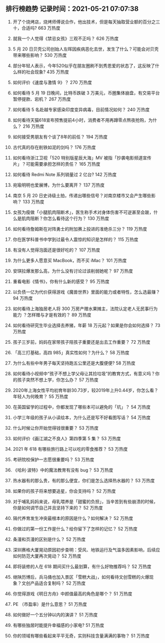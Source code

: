 
## 排行榜趋势 记录时间：2021-05-21 07:07:38
  
  1. 开了个烧烤店，烧烤师傅说合作，他出技术，但是每天抽取营业额的百分之三十，合适吗? 663 万热度
    
  2. 就我一个人觉得《禁忌女孩》三观不正吗？ 626 万热度
    
  3. 5 月 20 日贝壳公司创始人左晖因疾病恶化去世，发生了什么？可能会对贝壳带来哪些影响？ 530 万热度
    
  4. 部分年轻人表示，今年520似乎在朋友圈刷不到秀恩爱的状态了，这反映了什么样的社会现象? 435 万热度
    
  5. 如何评价《速度与激情 9》？ 270 万热度
    
  6. 如何看待 5 月 19 日晚间，比特币跌破 3 万美元，币圈集体崩盘，有交易平台暂停提款、宕机？ 267 万热度
    
  7. 如何看待 5 名赴越专家感染印度变异病毒，目前情况如何？ 240 万热度
    
  8. 如何看待天猫618宣布预售提前4小时，消费者不用再蹲零点熬夜抢购，为什么？ 216 万热度
    
  9. 如何接受男朋友有个谈了8年的前任？ 194 万热度
    
  10. 古代真的存在削铁如泥的剑吗？ 176 万热度
    
  11. 如何看待浙江卫视「520 特别版星辰大海」MV 被指「抄袭电影频道宣传片」？可能需要承担怎样的责任？ 165 万热度
    
  12. 如何看待 Redmi Note 系列销量过 2 亿台? 142 万热度
    
  13. 宛瑜明明也爱展博，为什么要离开？ 137 万热度
    
  14. 南京 5 月 20 日史诗级土拍，传递出哪些信号？对南京楼市又会产生哪些影响？ 133 万热度
    
  15. 女孩为瘦做「小腿肌肉阻断术」，医生称手术对身体伤害不可逆甚至会跛，什么是肌肉阻断？你怎么看待这个行为？ 130 万热度
    
  16. 如何看待詹姆斯在对阵勇士的附加赛上投进的准绝杀三分？ 119 万热度
    
  17. 你在医学科普书中学到过最令人震惊的知识是怎样的？ 115 万热度
    
  18. 有没有人觉得泡面还是很好吃的？ 107 万热度
    
  19. 为什么更多人愿意买 MacBook，而不买 iMac？ 101 万热度
    
  20. 安琪拉爆发那么高，为什么没有讨论过该削弱她呢？ 97 万热度
    
  21. 重看电影《情书》，你有什么新的感受？ 95 万热度
    
  22. 以负债一亿为代价获得游戏《魔兽世界》里面的能力或者特性，怎么选最赚？ 94 万热度
    
  23. 如何看待上海独居老人将 300 万房产赠水果摊主，法院认定老人无民事行为能力 ？怎样赠与才是有效的？ 89 万热度
    
  24. 如何看待研究生毕业选择去养猪，年薪 18 万元起？如果是你会如何选择？ 73 万热度
    
  25. 孩子三岁前，妈妈在家带孩子陪孩子重要还是出去工作重要？ 72 万热度
    
  26. 「高三打基础，高四 985」真实性如何？为什么？ 58 万热度
    
  27. 为什么有些中年男子每天坚持跑五公里还是大腹便便? 58 万热度
    
  28. 如何看待小视频中“孩子不想上学父母让其捡垃圾”的教育方式，有意义吗？你的孩子突然不想上学，你怎么办？ 57 万热度
    
  29. 2020年上海女性平均初育年龄30.73岁，较2019年上升0.44岁，你怎么看？年轻人为何晚育？ 55 万热度
    
  30. 在英国留学的过程中，你都发现了哪些本可以避免的「坑」？ 54 万热度
    
  31. 小学三年级的孩子从小读绘本，为什么还是写不好看图写话？ 54 万热度
    
  32. 什么时候让你开始觉得钱很重要？ 53 万热度
    
  33. 如何评价《画江湖之不良人》第四季第 5 集？ 53 万热度
    
  34. 2021 年 618 有哪些旅行路上可以吃的零食推荐？ 53 万热度
    
  35. 考研院校保护一志愿很重要吗？ 53 万热度
    
  36. 《哈利·波特》中的魔法教育有没有 bug？ 53 万热度
    
  37. 热水器有的那么贵，有的那么便宜，你们是怎么选择热水器的？ 53 万热度
    
  38. 如果你的孩子将来想要追星，你会支持吗？ 52 万热度
    
  39. 对于哺乳妈妈来说，母乳喂养是「甜蜜的负担」，当辛苦到有些崩溃的时候，你是如何调节自己并且坚持下来的？ 52 万热度
    
  40. 隔代养育发生冲突最根本的原因是什么？如何解决？ 52 万热度
    
  41. 你做过的第一份工作是什么？给你留下了怎样的记忆？ 52 万热度
    
  42. 条漫和页漫的区别是什么？ 52 万热度
    
  43. 深圳赛格大厦晃动原因初步查明：受风、地铁运行及气温多因素影响，后续应如何防范大厦再次晃动？ 52 万热度
    
  44. 即将装修的人在 618 期间买什么最划算，有什么好物推荐吗？ 52 万热度
    
  45. 继陕历博后，兵马俑也加入景区「雪糕大战」，如何看待文创雪糕的火爆现象？文创产品适合复制吗？ 52 万热度
    
  46. 你觉得游戏《明日方舟》中颜值最高的角色是哪个？ 51 万热度
    
  47. PE （市盈率）是什么意思？ 51 万热度
    
  48. 如何做好一个五分钟以内的演讲？ 51 万热度
    
  49. 有哪些独居时能提升幸福感的小家电? 51 万热度
    
  50. 你的领域有哪些看起来平平无奇，实则科技含量满满的事物？ 51 万热度
    